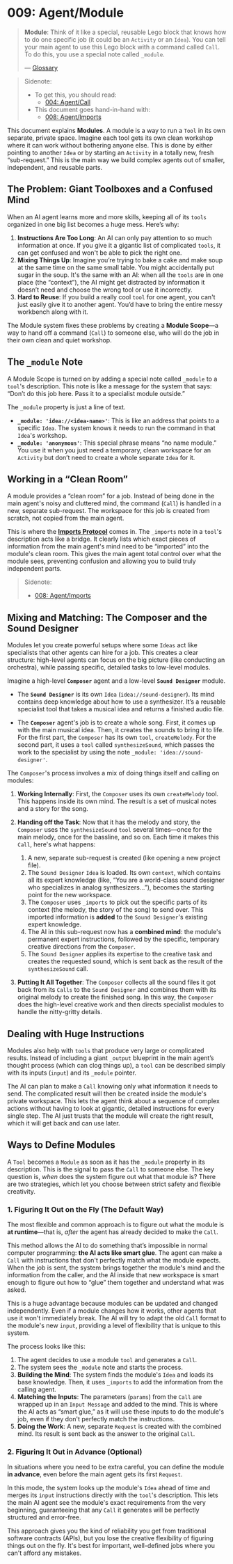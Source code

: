 # 009: Agent/Module

> **Module**: Think of it like a special, reusable Lego block that knows how to do one specific job (it could be an `Activity` or an `Idea`). You can tell your main agent to use this Lego block with a command called `Call`. To do this, you use a special note called `_module`.
>
> — [Glossary](./000_glossary.md)

> Sidenote:
>
> - To get this, you should read:
>   - [004: Agent/Call](./004_agent_call.md)
> - This document goes hand-in-hand with:
>   - [008: Agent/Imports](./008_agent_imports.md)

This document explains **Modules**. A module is a way to run a `Tool` in its own separate, private space. Imagine each tool gets its own clean workshop where it can work without bothering anyone else. This is done by either pointing to another `Idea` or by starting an `Activity` in a totally new, fresh “sub-request.” This is the main way we build complex agents out of smaller, independent, and reusable parts.

## The Problem: Giant Toolboxes and a Confused Mind

When an AI agent learns more and more skills, keeping all of its `tools` organized in one big list becomes a huge mess. Here’s why:

1.  **Instructions Are Too Long**: An AI can only pay attention to so much information at once. If you give it a gigantic list of complicated `tools`, it can get confused and won't be able to pick the right one.
2.  **Mixing Things Up**: Imagine you’re trying to bake a cake and make soup at the same time on the same small table. You might accidentally put sugar in the soup. It's the same with an AI: when all the `tools` are in one place (the “context”), the AI might get distracted by information it doesn’t need and choose the wrong tool or use it incorrectly.
3.  **Hard to Reuse**: If you build a really cool `tool` for one agent, you can't just easily give it to another agent. You’d have to bring the entire messy workbench along with it.

The Module system fixes these problems by creating a **Module Scope**—a way to hand off a command (`Call`) to someone else, who will do the job in their own clean and quiet workshop.

## The `_module` Note

A Module Scope is turned on by adding a special note called `_module` to a `tool`'s description. This note is like a message for the system that says: “Don’t do this job here. Pass it to a specialist module outside.”

The `_module` property is just a line of text.

- **`_module: 'idea://<idea-name>'`**: This is like an address that points to a specific `Idea`. The system knows it needs to run the command in that `Idea`'s workshop.
- **`_module: 'anonymous'`**: This special phrase means “no name module.” You use it when you just need a temporary, clean workspace for an `Activity` but don’t need to create a whole separate `Idea` for it.

## Working in a “Clean Room”

A module provides a “clean room” for a job. Instead of being done in the main agent's noisy and cluttered mind, the command (`Call`) is handled in a new, separate sub-request. The workspace for this job is created from scratch, not copied from the main agent.

This is where the **[Imports Protocol](./008_agent_imports.md)** comes in. The `_imports` note in a `tool`'s description acts like a bridge. It clearly lists which exact pieces of information from the main agent's mind need to be “imported” into the module's clean room. This gives the main agent total control over what the module sees, preventing confusion and allowing you to build truly independent parts.

> Sidenote:
>
> - [008: Agent/Imports](./008_agent_imports.md)

## Mixing and Matching: The Composer and the Sound Designer

Modules let you create powerful setups where some `Ideas` act like specialists that other agents can hire for a job. This creates a clear structure: high-level agents can focus on the big picture (like conducting an orchestra), while passing specific, detailed tasks to low-level modules.

Imagine a high-level **`Composer`** agent and a low-level **`Sound Designer`** module.

- The **`Sound Designer`** is its own `Idea` (`idea://sound-designer`). Its mind contains deep knowledge about how to use a synthesizer. It’s a reusable specialist tool that takes a musical idea and returns a finished audio file.

- The **`Composer`** agent's job is to create a whole song. First, it comes up with the main musical idea. Then, it creates the sounds to bring it to life. For the first part, the `Composer` has its own `tool`, `createMelody`. For the second part, it uses a `tool` called `synthesizeSound`, which passes the work to the specialist by using the note `_module: 'idea://sound-designer'`.

The `Composer`'s process involves a mix of doing things itself and calling on modules:

1.  **Working Internally**: First, the `Composer` uses its own `createMelody` tool. This happens inside its own mind. The result is a set of musical notes and a story for the song.

2.  **Handing off the Task**: Now that it has the melody and story, the `Composer` uses the `synthesizeSound` `tool` several times—once for the main melody, once for the bassline, and so on. Each time it makes this `Call`, here's what happens:
    1.  A new, separate sub-request is created (like opening a new project file).
    2.  The `Sound Designer` `Idea` is loaded. Its own `context`, which contains all its expert knowledge (like, “You are a world-class sound designer who specializes in analog synthesizers...”), becomes the starting point for the new workspace.
    3.  The `Composer` uses `_imports` to pick out the specific parts of its context (the melody, the story of the song) to send over. This imported information is **added** to the `Sound Designer`'s existing expert knowledge.
    4.  The AI in this sub-request now has a **combined mind**: the module's permanent expert instructions, followed by the specific, temporary creative directions from the `Composer`.
    5.  The `Sound Designer` applies its expertise to the creative task and creates the requested sound, which is sent back as the result of the `synthesizeSound` call.

3.  **Putting It All Together**: The `Composer` collects all the sound files it got back from its `Calls` to the `Sound Designer` and combines them with its original melody to create the finished song. In this way, the `Composer` does the high-level creative work and then directs specialist modules to handle the nitty-gritty details.

## Dealing with Huge Instructions

Modules also help with `tools` that produce very large or complicated results. Instead of including a giant `_output` blueprint in the main agent’s thought process (which can clog things up), a `tool` can be described simply with its inputs (`input`) and its `_module` pointer.

The AI can plan to make a `Call` knowing only what information it needs to send. The complicated result will then be created inside the module's private workspace. This lets the agent think about a sequence of complex actions without having to look at gigantic, detailed instructions for every single step. The AI just trusts that the module will create the right result, which it will get back and can use later.

## Ways to Define Modules

A `Tool` becomes a `Module` as soon as it has the `_module` property in its description. This is the signal to pass the `Call` to someone else. The key question is, *when* does the system figure out what that module is? There are two strategies, which let you choose between strict safety and flexible creativity.

### 1. Figuring It Out on the Fly (The Default Way)

The most flexible and common approach is to figure out what the module is **at runtime**—that is, *after* the agent has already decided to make the `Call`.

This method allows the AI to do something that’s impossible in normal computer programming: **the AI acts like smart glue**. The agent can make a `Call` with instructions that don't perfectly match what the module expects. When the job is sent, the system brings together the module's mind and the information from the caller, and the AI inside that new workspace is smart enough to figure out how to “glue” them together and understand what was asked.

This is a huge advantage because modules can be updated and changed independently. Even if a module changes how it works, other agents that use it won't immediately break. The AI will try to adapt the old `Call` format to the module's new `input`, providing a level of flexibility that is unique to this system.

The process looks like this:

1.  The agent decides to use a module `tool` and generates a `Call`.
2.  The system sees the `_module` note and starts the process.
3.  **Building the Mind**: The system finds the module's `Idea` and loads its base knowledge. Then, it uses `_imports` to add the information from the calling agent.
4.  **Matching the Inputs**: The parameters (`params`) from the `Call` are wrapped up in an `Input Message` and added to the mind. This is where the AI acts as “smart glue,” as it will use these inputs to do the module's job, even if they don't perfectly match the instructions.
5.  **Doing the Work**: A new, separate `Request` is created with the combined mind. Its result is sent back as the answer to the original `Call`.

### 2. Figuring It Out in Advance (Optional)

In situations where you need to be extra careful, you can define the module **in advance**, even before the main agent gets its first `Request`.

In this mode, the system looks up the module's `Idea` ahead of time and merges its `input` instructions directly with the `tool`'s description. This lets the main AI agent see the module's exact requirements from the very beginning, guaranteeing that any `Call` it generates will be perfectly structured and error-free.

This approach gives you the kind of reliability you get from traditional software contracts (APIs), but you lose the creative flexibility of figuring things out on the fly. It's best for important, well-defined jobs where you can't afford any mistakes.